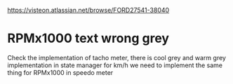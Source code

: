 https://visteon.atlassian.net/browse/FORD27541-38040

# RPMx1000 text wrong grey


Check the implementation of tacho meter, there is cool grey and warm grey implementation in state manager for km/h
we need to implement the same thing for RPMx1000 in speedo meter
